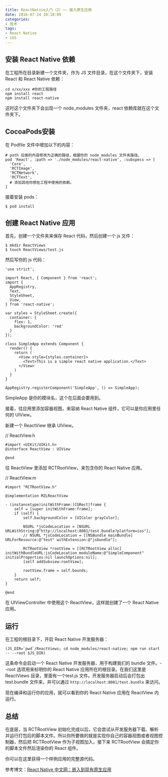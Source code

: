 ```yaml
---
title: ReactNative入门（2）—— 接入原生应用
date: 2016-07-24 10:18:09
categories:
- 技术
tags:
- React Native
- iOS
---
```



## 安装 React Native 依赖

在工程所在目录新建一个文件夹，作为 JS 文件目录，在这个文件夹下，安装 React 和 React Native 依赖：

```
cd x/xx/xxx #你的工程路径
npm install react
npm install react-native
```
	
这时这个文件夹下会出现一个 node_modules 文件夹，react 依赖库就在这个文件夹下。

<!--more-->

## CocoaPods安装

在 Podfile 文件中增加以下的内容：

```
# path 后面的内容修改为正确的路径，根据你的 node_modules 文件夹路径。
pod 'React', :path => './node_modules/react-native', :subspecs => [
  'Core',
  'RCTImage',
  'RCTNetwork',
  'RCTText',
  # 添加其他你想在工程中使用的依赖。
]
```

接着安装 pods：

```
$ pod install
```
	
## 创建 React Native 应用

首先，创建一个文件夹来保存 React 代码，然后创建一个 js 文件：

```
$ mkdir ReactViews
$ touch ReactViews/test.js
```

然后写你的 js 代码：

```
'use strict';

import React, { Component } from 'react';
import {
  AppRegistry,
  Text,
  StyleSheet,
  View,
} from 'react-native';

var styles = StyleSheet.create({
  container: {
    flex: 1,
    backgroundColor: 'red'
  }
});

class SimpleApp extends Component {
  render() {
    return (
      <View style={styles.container}>
        <Text>This is a simple react native application.</Text>
      </View>
    )
  }
}

AppRegistry.registerComponent('SimpleApp', () => SimpleApp);
```

SimpleApp 是你的模块名，这个在后面会要用到。

接着，往应用里添加容器视图，来容纳 React Native 组件，它可以是你应用里任何的 UIView。

新建一个 ReactView 继承 UIView。

// ReactView.h

```
#import <UIKit/UIKit.h>
@interface ReactView : UIView

@end
```

往 ReactView 里添加 RCTRootView，来包含你的 React Native 应用。

// ReactView.m 

```
#import "RCTRootView.h"

@implementation MZLReactView

- (instancetype)initWithFrame:(CGRect)frame {
    self = [super initWithFrame:frame];
    if (self) {
        self.backgroundColor = [UIColor grayColor];
        
        NSURL *jsCodeLocation = [NSURL URLWithString:@"http://localhost:8081/test.bundle?platform=ios"];
        // NSURL *jsCodeLocation = [[NSBundle mainBundle] URLForResource:@"test" withExtension:@"jsbundle"];
    
        RCTRootView *rootView = [[RCTRootView alloc] initWithBundleURL:jsCodeLocation moduleName:@"SimpleComponent" initialProperties:nil launchOptions:nil];
        [self addSubview:rootView];
        
        rootView.frame = self.bounds;
    }
    return self;
}

@end
```

在 UIViewController 中使用这个 ReactView，这样就创建了一个 React Native 应用。

## 运行

在工程的根目录下，开启 React Native 开发服务器：

```
(JS_DIR=`pwd`/ReactViews; cd node_modules/react-native; npm run start -- --root $JS_DIR)
```

这条命令会启动一个 React Native 开发服务器，用于构建我们的 bundle 文件。--root 选项用来标明你的 React Native 应用所在的根目录。在我们这里是 ReactViews 目录，里面有一个test.js 文件。开发服务器启动后会打包出 test.bundle 文件来，并可以通过 `http://localhost:8081/test.bundle` 来访问。

现在编译和运行你的应用，就可以看到你的 React Native 应用在 ReactView 内运行。

## 总结

在底层，当 RCTRootView 初始化完成以后，它会尝试从开发服务器下载、解析并运行打包后的脚本文件。所以你所要做的就是实现你自己的容器视图或者视图控制器，然后把 RCTRootView 作为子视图加入，接下来 RCTRootView 会搞定你的脚本文件然后渲染你的 React 组件。

你可以在这里获得一个样例应用的完整源代码。


参考博文：[React Native 中文网：嵌入到现有原生应用](http://reactnative.cn/docs/0.31/integration-with-existing-apps.html#content)